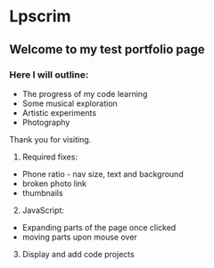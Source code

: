 # Lpscrim

## Welcome to my test portfolio page

### Here I will outline:
  
  + The progress of my code learning
  + Some musical exploration
  + Artistic experiments
  + Photography

Thank you for visiting.

1. Required fixes:
  + Phone ratio - nav size, text and background
  + broken photo link
  + thumbnails

2. JavaScript:
  + Expanding parts of the page once clicked
  + moving parts upon mouse over
  
3. Display and add code projects
